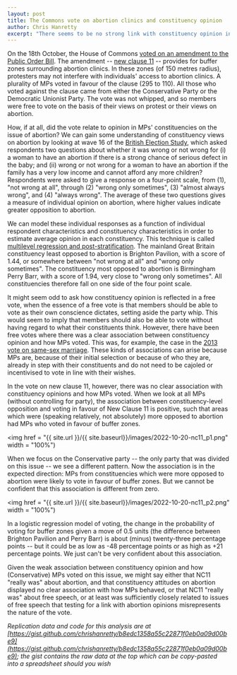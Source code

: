 ```yaml
---
layout: post
title: The Commons vote on abortion clinics and constituency opinion
author: Chris Hanretty
excerpt: "There seems to be no strong link with constituency opinion in a recent Commons vote on abortion clinics."
---
```


On the 18th October, the House of Commons [voted on an amendment to
the Public Order
Bill](https://votes.parliament.uk/Votes/Commons/Division/1368). The
amendment -- [new clause 11](https://hansard.parliament.uk/commons/2022-10-18/debates/52B4111A-9C01-4FF0-A1CF-06721F589D61/PublicOrderBill#) -- provides for buffer zones surrounding
abortion clinics. In these zones (of 150 metres radius), protesters
may not interfere with individuals' access to abortion clinics. A
plurality of MPs voted in favour of the clause (295 to 110). All those
who voted against the clause came from either the Conservative Party
or the Democratic Unionist Party. The vote was not whipped, and so
members were free to vote on the basis of their views on protest or
their views on abortion.

How, if at all, did the vote relate to opinion in MPs' constituencies
on the issue of abortion? We can gain some understanding of
constituency views on abortion by looking at wave 16 of the [British
Election Study](https://www.britishelectionstudy.com/), which asked
respondents two questions about whether it was wrong or not wrong for
(i) a woman to have an abortion if there is a strong chance of serious
defect in the baby; and (ii) wrong or not wrong for a woman to have an
abortion if the family has a very low income and cannot afford any
more children? Respondents were asked to give a response on a
four-point scale, from (1), "not wrong at all", through (2) "wrong
only sometimes", (3) "almost always wrong", and (4) "always
wrong". The average of these two questions gives a measure of
individual opinion on abortion, where higher values indicate greater
opposition to abortion.

We can model these individual responses as a function of individual
respondent characteristics and constituency characteristics in order
to estimate average opinion in each constituency. This technique is
called [multilevel regression and
post-stratification](https://pure.royalholloway.ac.uk/portal/files/34198229/article.docx). The
mainland Great Britain constituency least opposed to abortion is
Brighton Pavilion, with a score of 1.44, or somewhere between "not
wrong at all" and "wrong only sometimes". The constituency most
opposed to abortion is Birmingham Perry Barr, with a score of 1.94,
very close to "wrong only sometimes". All constituencies therefore
fall on one side of the four point scale.

It might seem odd to ask how constituency opinion is reflected in a
free vote, when the essence of a free vote is that members should be
able to vote as their own conscience dictates, setting aside the party
whip. This would seem to imply that members should also be able to
vote without having regard to what their constituents think. However,
there have been free votes where there was a clear association between
constituency opinion and how MPs voted. This was, for example, the
case in the [2013 vote on same-sex
marriage](https://doi.org/10.1111/lsq.12148). These kinds of
associations can arise because MPs are, because of their initial
selection or because of who they are, already in step with their
constituents and do not need to be cajoled or incentivised to vote in
line with their wishes.

In the vote on new clause 11, however, there was no clear association
with constituency opinions and how MPs voted. When we look at all MPs
(without controlling for party), the association between
constituency-level opposition and voting in favour of New Clause 11 is
positive, such that areas which were (speaking relatively, not
absolutely) more opposed to abortion had MPs who voted in favour of
buffer zones.

<img href = "{{ site.url }}/{{ site.baseurl}}/images/2022-10-20-nc11_p1.png" width = "100%")

When we focus on the Conservative party -- the only party that was
divided on this issue -- we see a different pattern. Now the
association is in the expected direction: MPs from constituencies
which were more opposed to abortion were likely to vote in favour of
buffer zones. But we cannot be confident that this association is
different from zero. 

<img href = "{{ site.url }}/{{ site.baseurl}}/images/2022-10-20-nc11_p2.png" width = "100%")

In a logistic regression model of voting, the change in the
probability of voting for buffer zones given a move of 0.5 units (the
difference between Brighton Pavilion and Perry Barr) is about (minus)
twenty-three percentage points -- but it could be as low as -48
percentage points or as high as +21 percentage points. We just can't
be very confident about this association.

Given the weak association between constituency opinion and how
(Conservative) MPs voted on this issue, we might say either that NC11
"really was" about abortion, and that constituency attitudes on
abortion displayed no clear association with how MPs behaved, or that
NC11 "really was" about free speech, or at least was sufficiently
closely related to issues of free speech that testing for a link with
abortion opinions misrepresents the nature of the vote.

*Replication data and code for this analysis are at [https://gist.github.com/chrishanretty/b8edc1358a55c22871f0eb0a09d00be9](https://gist.github.com/chrishanretty/b8edc1358a55c22871f0eb0a09d00be9); the gist contains the raw data at the top which can be copy-pasted into a spreadsheet should you wish*
